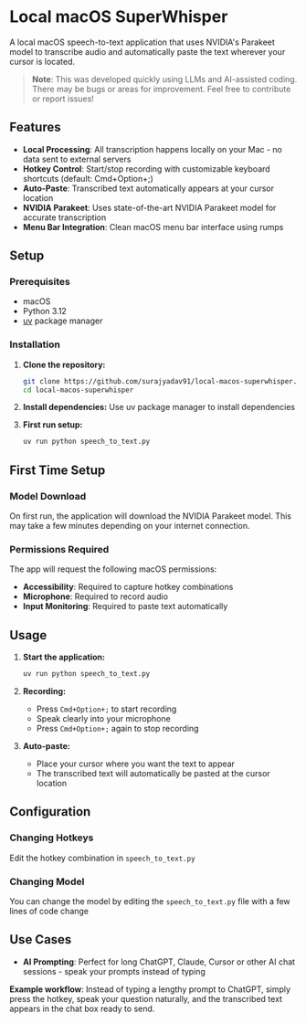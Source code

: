 # Local macOS SuperWhisper

A local macOS speech-to-text application that uses NVIDIA's Parakeet model to transcribe audio and automatically paste the text wherever your cursor is located.

> **Note**: This was developed quickly using LLMs and AI-assisted coding. There may be bugs or areas for improvement. Feel free to contribute or report issues!

## Features

- **Local Processing**: All transcription happens locally on your Mac - no data sent to external servers
- **Hotkey Control**: Start/stop recording with customizable keyboard shortcuts (default: Cmd+Option+;)
- **Auto-Paste**: Transcribed text automatically appears at your cursor location
- **NVIDIA Parakeet**: Uses state-of-the-art NVIDIA Parakeet model for accurate transcription
- **Menu Bar Integration**: Clean macOS menu bar interface using rumps

## Setup

### Prerequisites
- macOS
- Python 3.12
- [uv](https://github.com/astral-sh/uv) package manager

### Installation

1. **Clone the repository:**
   ```bash
   git clone https://github.com/surajyadav91/local-macos-superwhisper.git
   cd local-macos-superwhisper
   ```

2. **Install dependencies:**
Use uv package manager to install dependencies

3. **First run setup:**
   ```bash
   uv run python speech_to_text.py
   ```

## First Time Setup

### Model Download
On first run, the application will download the NVIDIA Parakeet model. This may take a few minutes depending on your internet connection.

### Permissions Required
The app will request the following macOS permissions:
- **Accessibility**: Required to capture hotkey combinations
- **Microphone**: Required to record audio
- **Input Monitoring**: Required to paste text automatically

## Usage

1. **Start the application:**
   ```bash
   uv run python speech_to_text.py
   ```

2. **Recording:**
   - Press `Cmd+Option+;` to start recording
   - Speak clearly into your microphone
   - Press `Cmd+Option+;` again to stop recording

3. **Auto-paste:**
   - Place your cursor where you want the text to appear
   - The transcribed text will automatically be pasted at the cursor location

## Configuration

### Changing Hotkeys
Edit the hotkey combination in `speech_to_text.py`

### Changing Model
You can change the model by editing the `speech_to_text.py` file with a few lines of code change

## Use Cases

- **AI Prompting**: Perfect for long ChatGPT, Claude, Cursor or other AI chat sessions - speak your prompts instead of typing

**Example workflow**: Instead of typing a lengthy prompt to ChatGPT, simply press the hotkey, speak your question naturally, and the transcribed text appears in the chat box ready to send.
